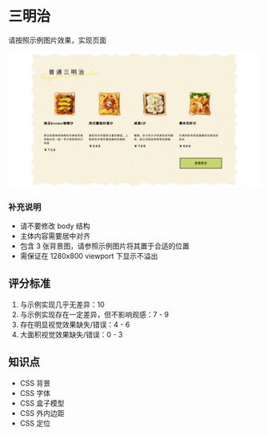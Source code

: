 # 三明治

请按照示例图片效果，实现页面

![三明治示例](./三明治示例.png)

### 补充说明

- 请不要修改 body 结构
- 主体内容需要居中对齐
- 包含 3 张背景图，请参照示例图片将其置于合适的位置
- 需保证在 1280x800 viewport 下显示不溢出

## 评分标准

1. 与示例实现几乎无差异：10
2. 与示例实现存在一定差异，但不影响观感：7 - 9
3. 存在明显视觉效果缺失/错误：4 - 6
4. 大面积视觉效果缺失/错误：0 - 3

## 知识点

- CSS 背景
- CSS 字体
- CSS 盒子模型
- CSS 外内边距
- CSS 定位

